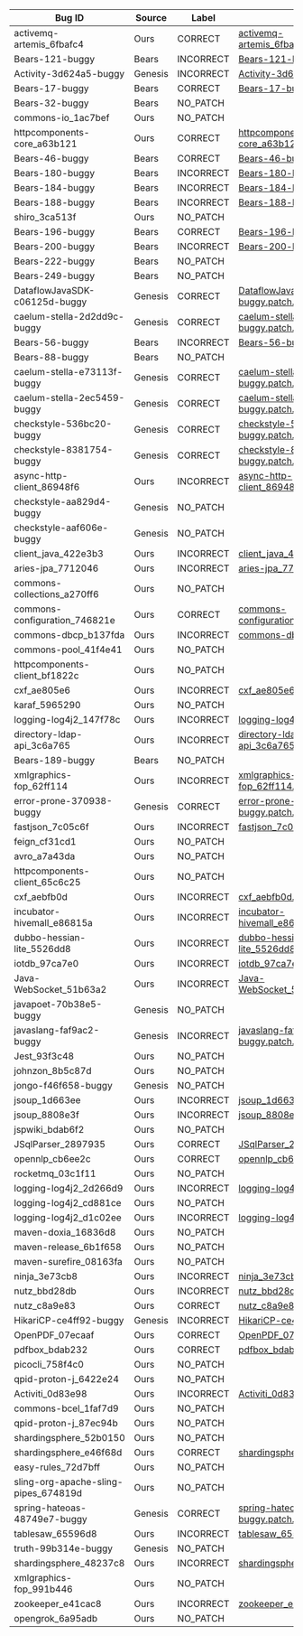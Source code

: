 | Bug ID                               | Source  | Label     | Patch                                                                                |
|--------------------------------------|---------|-----------|--------------------------------------------------------------------------------------|
| activemq-artemis_6fbafc4             | Ours    | CORRECT   | [activemq-artemis_6fbafc4.patch.java](activemq-artemis_6fbafc4.patch.java)           |
| Bears-121-buggy                      | Bears   | INCORRECT | [Bears-121-buggy.patch.java](Bears-121-buggy.patch.java)                             |
| Activity-3d624a5-buggy               | Genesis | INCORRECT | [Activity-3d624a5-buggy.patch.java](Activity-3d624a5-buggy.patch.java)               |
| Bears-17-buggy                       | Bears   | CORRECT   | [Bears-17-buggy.patch.java](Bears-17-buggy.patch.java)                               |
| Bears-32-buggy                       | Bears   | NO_PATCH  |                                                                                      |
| commons-io_1ac7bef                   | Ours    | NO_PATCH  |                                                                                      |
| httpcomponents-core_a63b121          | Ours    | CORRECT   | [httpcomponents-core_a63b121.patch.java](httpcomponents-core_a63b121.patch.java)     |
| Bears-46-buggy                       | Bears   | CORRECT   | [Bears-46-buggy.patch.java](Bears-46-buggy.patch.java)                               |
| Bears-180-buggy                      | Bears   | INCORRECT | [Bears-180-buggy.patch.java](Bears-180-buggy.patch.java)                             |
| Bears-184-buggy                      | Bears   | INCORRECT | [Bears-184-buggy.patch.java](Bears-184-buggy.patch.java)                             |
| Bears-188-buggy                      | Bears   | INCORRECT | [Bears-188-buggy.patch.java](Bears-188-buggy.patch.java)                             |
| shiro_3ca513f                        | Ours    | NO_PATCH  |                                                                                      |
| Bears-196-buggy                      | Bears   | CORRECT   | [Bears-196-buggy.patch.java](Bears-196-buggy.patch.java)                             |
| Bears-200-buggy                      | Bears   | INCORRECT | [Bears-200-buggy.patch.java](Bears-200-buggy.patch.java)                             |
| Bears-222-buggy                      | Bears   | NO_PATCH  |                                                                                      |
| Bears-249-buggy                      | Bears   | NO_PATCH  |                                                                                      |
| DataflowJavaSDK-c06125d-buggy        | Genesis | CORRECT   | [DataflowJavaSDK-c06125d-buggy.patch.java](DataflowJavaSDK-c06125d-buggy.patch.java) |
| caelum-stella-2d2dd9c-buggy          | Genesis | CORRECT   | [caelum-stella-2d2dd9c-buggy.patch.java](caelum-stella-2d2dd9c-buggy.patch.java)     |
| Bears-56-buggy                       | Bears   | INCORRECT | [Bears-56-buggy.patch.java](Bears-56-buggy.patch.java)                               |
| Bears-88-buggy                       | Bears   | NO_PATCH  |                                                                                      |
| caelum-stella-e73113f-buggy          | Genesis | CORRECT   | [caelum-stella-e73113f-buggy.patch.java](caelum-stella-e73113f-buggy.patch.java)     |
| caelum-stella-2ec5459-buggy          | Genesis | CORRECT   | [caelum-stella-2ec5459-buggy.patch.java](caelum-stella-2ec5459-buggy.patch.java)     |
| checkstyle-536bc20-buggy             | Genesis | CORRECT   | [checkstyle-536bc20-buggy.patch.java](checkstyle-536bc20-buggy.patch.java)           |
| checkstyle-8381754-buggy             | Genesis | CORRECT   | [checkstyle-8381754-buggy.patch.java](checkstyle-8381754-buggy.patch.java)           |
| async-http-client_86948f6            | Ours    | INCORRECT | [async-http-client_86948f6.patch.java](async-http-client_86948f6.patch.java)         |
| checkstyle-aa829d4-buggy             | Genesis | NO_PATCH  |                                                                                      |
| checkstyle-aaf606e-buggy             | Genesis | NO_PATCH  |                                                                                      |
| client_java_422e3b3                  | Ours    | INCORRECT | [client_java_422e3b3.patch.java](client_java_422e3b3.patch.java)                     |
| aries-jpa_7712046                    | Ours    | INCORRECT | [aries-jpa_7712046.patch.java](aries-jpa_7712046.patch.java)                         |
| commons-collections_a270ff6          | Ours    | NO_PATCH  |                                                                                      |
| commons-configuration_746821e        | Ours    | CORRECT   | [commons-configuration_746821e.patch.java](commons-configuration_746821e.patch.java) |
| commons-dbcp_b137fda                 | Ours    | INCORRECT | [commons-dbcp_b137fda.patch.java](commons-dbcp_b137fda.patch.java)                   |
| commons-pool_41f4e41                 | Ours    | NO_PATCH  |                                                                                      |
| httpcomponents-client_bf1822c        | Ours    | NO_PATCH  |                                                                                      |
| cxf_ae805e6                          | Ours    | INCORRECT | [cxf_ae805e6.patch.java](cxf_ae805e6.patch.java)                                     |
| karaf_5965290                        | Ours    | NO_PATCH  |                                                                                      |
| logging-log4j2_147f78c               | Ours    | INCORRECT | [logging-log4j2_147f78c.patch.java](logging-log4j2_147f78c.patch.java)               |
| directory-ldap-api_3c6a765           | Ours    | INCORRECT | [directory-ldap-api_3c6a765.patch.java](directory-ldap-api_3c6a765.patch.java)       |
| Bears-189-buggy                      | Bears   | NO_PATCH  |                                                                                      |
| xmlgraphics-fop_62ff114              | Ours    | INCORRECT | [xmlgraphics-fop_62ff114.patch.java](xmlgraphics-fop_62ff114.patch.java)             |
| error-prone-370938-buggy             | Genesis | CORRECT   | [error-prone-370938-buggy.patch.java](error-prone-370938-buggy.patch.java)           |
| fastjson_7c05c6f                     | Ours    | INCORRECT | [fastjson_7c05c6f.patch.java](fastjson_7c05c6f.patch.java)                           |
| feign_cf31cd1                        | Ours    | NO_PATCH  |                                                                                      |
| avro_a7a43da                         | Ours    | NO_PATCH  |                                                                                      |
| httpcomponents-client_65c6c25        | Ours    | NO_PATCH  |                                                                                      |
| cxf_aebfb0d                          | Ours    | INCORRECT | [cxf_aebfb0d.patch.java](cxf_aebfb0d.patch.java)                                     |
| incubator-hivemall_e86815a           | Ours    | INCORRECT | [incubator-hivemall_e86815a.patch.java](incubator-hivemall_e86815a.patch.java)       |
| dubbo-hessian-lite_5526dd8           | Ours    | INCORRECT | [dubbo-hessian-lite_5526dd8.patch.java](dubbo-hessian-lite_5526dd8.patch.java)       |
| iotdb_97ca7e0                        | Ours    | INCORRECT | [iotdb_97ca7e0.patch.java](iotdb_97ca7e0.patch.java)                                 |
| Java-WebSocket_51b63a2               | Ours    | INCORRECT | [Java-WebSocket_51b63a2.patch.java](Java-WebSocket_51b63a2.patch.java)               |
| javapoet-70b38e5-buggy               | Genesis | NO_PATCH  |                                                                                      |
| javaslang-faf9ac2-buggy              | Genesis | INCORRECT | [javaslang-faf9ac2-buggy.patch.java](javaslang-faf9ac2-buggy.patch.java)             |
| Jest_93f3c48                         | Ours    | NO_PATCH  |                                                                                      |
| johnzon_8b5c87d                      | Ours    | NO_PATCH  |                                                                                      |
| jongo-f46f658-buggy                  | Genesis | NO_PATCH  |                                                                                      |
| jsoup_1d663ee                        | Ours    | INCORRECT | [jsoup_1d663ee.patch.java](jsoup_1d663ee.patch.java)                                 |
| jsoup_8808e3f                        | Ours    | INCORRECT | [jsoup_8808e3f.patch.java](jsoup_8808e3f.patch.java)                                 |
| jspwiki_bdab6f2                      | Ours    | NO_PATCH  |                                                                                      |
| JSqlParser_2897935                   | Ours    | CORRECT   | [JSqlParser_2897935.patch.java](JSqlParser_2897935.patch.java)                       |
| opennlp_cb6ee2c                      | Ours    | CORRECT   | [opennlp_cb6ee2c.patch.java](opennlp_cb6ee2c.patch.java)                             |
| rocketmq_03c1f11                     | Ours    | NO_PATCH  |                                                                                      |
| logging-log4j2_2d266d9               | Ours    | INCORRECT | [logging-log4j2_2d266d9.patch.java](logging-log4j2_2d266d9.patch.java)               |
| logging-log4j2_cd881ce               | Ours    | NO_PATCH  |                                                                                      |
| logging-log4j2_d1c02ee               | Ours    | INCORRECT | [logging-log4j2_d1c02ee.patch.java](logging-log4j2_d1c02ee.patch.java)               |
| maven-doxia_16836d8                  | Ours    | NO_PATCH  |                                                                                      |
| maven-release_6b1f658                | Ours    | NO_PATCH  |                                                                                      |
| maven-surefire_08163fa               | Ours    | NO_PATCH  |                                                                                      |
| ninja_3e73cb8                        | Ours    | INCORRECT | [ninja_3e73cb8.patch.java](ninja_3e73cb8.patch.java)                                 |
| nutz_bbd28db                         | Ours    | INCORRECT | [nutz_bbd28db.patch.java](nutz_bbd28db.patch.java)                                   |
| nutz_c8a9e83                         | Ours    | CORRECT   | [nutz_c8a9e83.patch.java](nutz_c8a9e83.patch.java)                                   |
| HikariCP-ce4ff92-buggy               | Genesis | INCORRECT | [HikariCP-ce4ff92-buggy.patch.java](HikariCP-ce4ff92-buggy.patch.java)               |
| OpenPDF_07ecaaf                      | Ours    | CORRECT   | [OpenPDF_07ecaaf.patch.java](OpenPDF_07ecaaf.patch.java)                             |
| pdfbox_bdab232                       | Ours    | CORRECT   | [pdfbox_bdab232.patch.java](pdfbox_bdab232.patch.java)                               |
| picocli_758f4c0                      | Ours    | NO_PATCH  |                                                                                      |
| qpid-proton-j_6422e24                | Ours    | NO_PATCH  |                                                                                      |
| Activiti_0d83e98                     | Ours    | INCORRECT | [Activiti_0d83e98.patch.java](Activiti_0d83e98.patch.java)                           |
| commons-bcel_1faf7d9                 | Ours    | NO_PATCH  |                                                                                      |
| qpid-proton-j_87ec94b                | Ours    | NO_PATCH  |                                                                                      |
| shardingsphere_52b0150               | Ours    | NO_PATCH  |                                                                                      |
| shardingsphere_e46f68d               | Ours    | CORRECT   | [shardingsphere_e46f68d.patch.java](shardingsphere_e46f68d.patch.java)               |
| easy-rules_72d7bff                   | Ours    | NO_PATCH  |                                                                                      |
| sling-org-apache-sling-pipes_674819d | Ours    | NO_PATCH  |                                                                                      |
| spring-hateoas-48749e7-buggy         | Genesis | CORRECT   | [spring-hateoas-48749e7-buggy.patch.java](spring-hateoas-48749e7-buggy.patch.java)   |
| tablesaw_65596d8                     | Ours    | INCORRECT | [tablesaw_65596d8.patch.java](tablesaw_65596d8.patch.java)                           |
| truth-99b314e-buggy                  | Genesis | NO_PATCH  |                                                                                      |
| shardingsphere_48237c8               | Ours    | INCORRECT | [shardingsphere_48237c8.patch.java](shardingsphere_48237c8.patch.java)               |
| xmlgraphics-fop_991b446              | Ours    | NO_PATCH  |                                                                                      |
| zookeeper_e41cac8                    | Ours    | INCORRECT | [zookeeper_e41cac8.patch.java](zookeeper_e41cac8.patch.java)                         |
| opengrok_6a95adb                     | Ours    | NO_PATCH  |                                                                                      |
